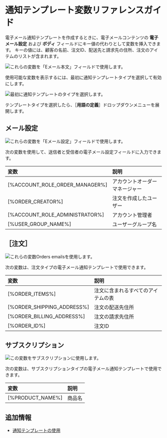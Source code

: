 # 通知テンプレート変数リファレンスガイド

電子メール通知テンプレートを作成するときに、電子メールコンテンツの **電子メール設定** および **ボディ** フィールドにキー値の代わりとして変数を挿入できます。 キーの値には、顧客の名前、注文ID、配送先と請求先の住所、注文のアイテムのリストが含まれます。

![これらの変数を「Eメール本文」フィールドで使用します。](./notification-template-variables-reference-guide/images/02.png)

使用可能な変数を表示するには、最初に通知テンプレートタイプを選択して有効にします。

![最初に通知テンプレートのタイプを選択します。](./notification-template-variables-reference-guide/images/01.png)

テンプレートタイプを選択したら、［**用語の定義**］ドロップダウンメニューを展開します。

<a name="email-settings" />

## メール設定

![これらの変数を「Eメール設定」フィールドで使用します。](./notification-template-variables-reference-guide/images/03.png)

次の変数を使用して、送信者と受信者の電子メール設定フィールドに入力できます。

| 変数                               | 説明              |
| :--- | :--- |
| [%ACCOUNT_ROLE_ORDER_MANAGER%] | アカウントオーダーマネージャー |
| [%ORDER_CREATOR%]                | 注文を作成したユーザー     |
| [%ACCOUNT_ROLE_ADMINISTRATOR%] | アカウント管理者        |
| [%USER_GROUP_NAME%]            | ユーザーグループ名       |

<a name="orders" />

## ［注文］

![これらの変数Orders emailsを使用します。](./notification-template-variables-reference-guide/images/05.png)

次の変数は、注文タイプの電子メール通知テンプレートで使用できます。

| 変数                           | 説明                |
| :--- | :--- |
| [%ORDER_ITEMS%]              | 注文に含まれるすべてのアイテムの表 |
| [%ORDER_SHIPPING_ADDRESS%] | 注文の配送先住所          |
| [%ORDER_BILLING_ADDRESS%]  | 注文の請求先住所          |
| [%ORDER_ID%]                 | 注文ID              |

<a name="subscription" />

## サブスクリプション

![この変数をサブスクリプションに使用します。](./notification-template-variables-reference-guide/images/04.png)

次の変数は、サブスクリプションタイプの電子メール通知テンプレートで使用できます。

| 変数               | 説明  |
| :--- | :--- |
| [%PRODUCT_NAME%] | 商品名 |

<a name="additional-information" />

## 追加情報

* [通知テンプレートの使用](./using-notification-templates.md)
